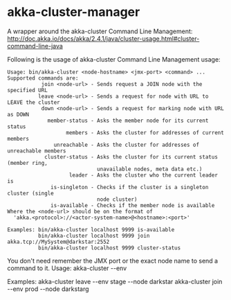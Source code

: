# akka-cluster-manager
A wrapper around the akka-cluster Command Line Management: http://doc.akka.io/docs/akka/2.4.1/java/cluster-usage.html#cluster-command-line-java

Following is the usage of akka-cluster Command Line Management usage:
```
Usage: bin/akka-cluster <node-hostname> <jmx-port> <command> ...
Supported commands are:
           join <node-url> - Sends request a JOIN node with the specified URL
          leave <node-url> - Sends a request for node with URL to LEAVE the cluster
           down <node-url> - Sends a request for marking node with URL as DOWN
             member-status - Asks the member node for its current status
                   members - Asks the cluster for addresses of current members
               unreachable - Asks the cluster for addresses of unreachable members
            cluster-status - Asks the cluster for its current status (member ring,
                             unavailable nodes, meta data etc.)
                    leader - Asks the cluster who the current leader is
              is-singleton - Checks if the cluster is a singleton cluster (single
                             node cluster)
              is-available - Checks if the member node is available
Where the <node-url> should be on the format of
  'akka.<protocol>://<actor-system-name>@<hostname>:<port>'

Examples: bin/akka-cluster localhost 9999 is-available
          bin/akka-cluster localhost 9999 join akka.tcp://MySystem@darkstar:2552
          bin/akka-cluster localhost 9999 cluster-status
```

You don't need remember the JMX port or the exact node name to send a command to it.
Usage: akka-cluster <command> --env <environment-name>

Examples: akka-cluster leave --env stage --node darkstar
          akka-cluster join  --env prod  --node darkstarg
